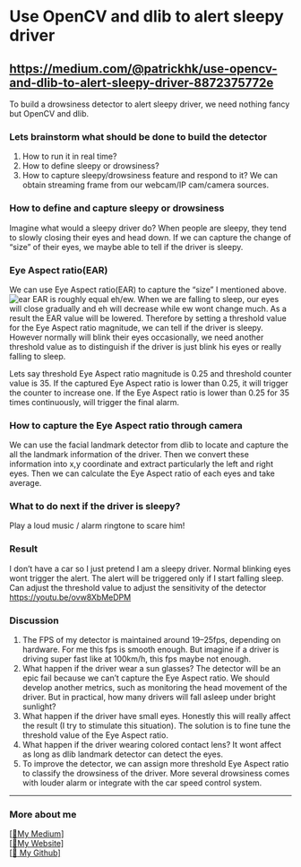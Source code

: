 # Use OpenCV and dlib to alert sleepy driver

## https://medium.com/@patrickhk/use-opencv-and-dlib-to-alert-sleepy-driver-8872375772e

To build a drowsiness detector to alert sleepy driver, we need nothing fancy but OpenCV and dlib.

### Lets brainstorm what should be done to build the detector

1. How to run it in real time?
2. How to define sleepy or drowsiness?
3. How to capture sleepy/drowsiness feature and respond to it?
   We can obtain streaming frame from our webcam/IP cam/camera sources.

### How to define and capture sleepy or drowsiness

Imagine what would a sleepy driver do? When people are sleepy, they tend to slowly closing their eyes and head down. If we can capture the change of “size” of their eyes, we maybe able to tell if the driver is sleepy.

### Eye Aspect ratio(EAR)

We can use Eye Aspect ratio(EAR) to capture the “size” I mentioned above.
![ear](https://cdn-images-1.medium.com/max/800/1*dm1whASgAis4hcumBRN_bg.png)
EAR is roughly equal eh/ew. When we are falling to sleep, our eyes will close gradually and eh will decrease while ew wont change much. As a result the EAR value will be lowered. Therefore by setting a threshold value for the Eye Aspect ratio magnitude, we can tell if the driver is sleepy. However normally will blink their eyes occasionally, we need another threshold value as to distinguish if the driver is just blink his eyes or really falling to sleep.

Lets say threshold Eye Aspect ratio magnitude is 0.25 and threshold counter value is 35. If the captured Eye Aspect ratio is lower than 0.25, it will trigger the counter to increase one. If the Eye Aspect ratio is lower than 0.25 for 35 times continuously, will trigger the final alarm.

### How to capture the Eye Aspect ratio through camera

We can use the facial landmark detector from dlib to locate and capture the all the landmark information of the driver. Then we convert these information into x,y coordinate and extract particularly the left and right eyes. Then we can calculate the Eye Aspect ratio of each eyes and take average.

### What to do next if the driver is sleepy?

Play a loud music / alarm ringtone to scare him!

### Result

I don’t have a car so I just pretend I am a sleepy driver. Normal blinking eyes wont trigger the alert. The alert will be triggered only if I start falling sleep. Can adjust the threshold value to adjust the sensitivity of the detector
https://youtu.be/ovw8XbMeDPM

### Discussion

1. The FPS of my detector is maintained around 19–25fps, depending on hardware. For me this fps is smooth enough. But imagine if a driver is driving super fast like at 100km/h, this fps maybe not enough.
2. What happen if the driver wear a sun glasses? The detector will be an epic fail because we can’t capture the Eye Aspect ratio. We should develop another metrics, such as monitoring the head movement of the driver. But in practical, how many drivers will fall asleep under bright sunlight?
3. What happen if the driver have small eyes. Honestly this will really affect the result (I try to stimulate this situation). The solution is to fine tune the threshold value of the Eye Aspect ratio.
4. What happen if the driver wearing colored contact lens? It wont affect as long as dlib landmark detector can detect the eyes.
5. To improve the detector, we can assign more threshold Eye Aspect ratio to classify the drowsiness of the driver. More several drowsiness comes with louder alarm or integrate with the car speed control system.

---

### More about me

[[:pencil:My Medium]](https://medium.com/@patrickhk)<br/>
[[:house_with_garden:My Website]](https://www.fiyeroleung.com/)<br/>
[[:space_invader:	My Github]](https://github.com/fiyero)<br/>
